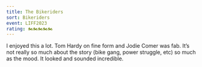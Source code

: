 ```yaml
---
title: The Bikeriders
sort: Bikeriders
event: LIFF2023
rating: 🏍️🏍️🏍️🏍️🏍️
---
```

I enjoyed this a lot. Tom Hardy on fine form and Jodie Comer was fab. It’s not really so much about the story (bike gang, power struggle, etc) so much as the mood. It looked and sounded incredible.
